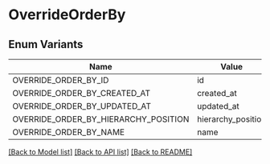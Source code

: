 # OverrideOrderBy

## Enum Variants

| Name | Value |
|---- | -----|
| OVERRIDE_ORDER_BY_ID | id |
| OVERRIDE_ORDER_BY_CREATED_AT | created_at |
| OVERRIDE_ORDER_BY_UPDATED_AT | updated_at |
| OVERRIDE_ORDER_BY_HIERARCHY_POSITION | hierarchy_position |
| OVERRIDE_ORDER_BY_NAME | name |


[[Back to Model list]](../README.md#documentation-for-models) [[Back to API list]](../README.md#documentation-for-api-endpoints) [[Back to README]](../README.md)


